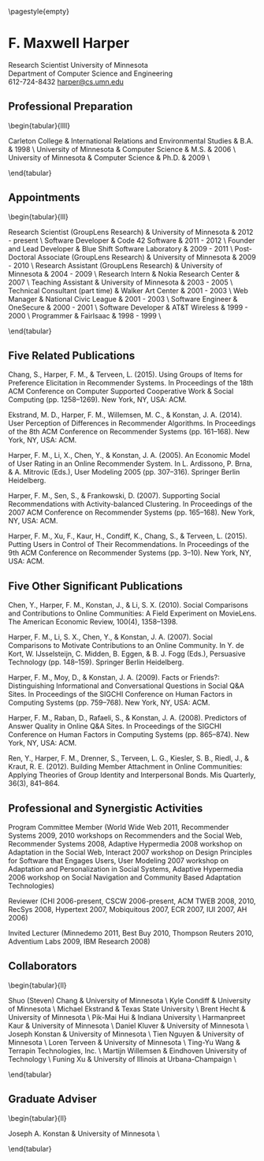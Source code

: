 <!-- no headers or footers --> 
\pagestyle{empty}

F. Maxwell Harper
=================

Research Scientist
University of Minnesota  
Department of Computer Science and Engineering  
612-724-8432
harper@cs.umn.edu


Professional Preparation
------------------------

\begin{tabular}{llll}

Carleton College & International Relations and Environmental Studies & B.A. & 1998 \\
University of Minnesota & Computer Science & M.S. & 2006 \\
University of Minnesota & Computer Science & Ph.D. & 2009 \\

\end{tabular}


Appointments
------------

\begin{tabular}{lll}

Research Scientist (GroupLens Research) & University of Minnesota & 2012 - present \\
Software Developer & Code 42 Software & 2011 - 2012 \\
Founder and Lead Developer & Blue Shift Software Laboratory & 2009 - 2011 \\
Post-Doctoral Associate (GroupLens Research) & University of Minnesota & 2009 - 2010 \\
Research Assistant (GroupLens Research) & University of Minnesota & 2004 - 2009 \\
Research Intern & Nokia Research Center & 2007 \\
Teaching Assistant & University of Minnesota & 2003 - 2005 \\
Technical Consultant (part time) & Walker Art Center & 2001 - 2003 \\
Web Manager & National Civic League & 2001 - 2003 \\
Software Engineer & OneSecure & 2000 - 2001 \\
Software Developer & AT\&T Wireless & 1999 - 2000 \\
Programmer & FairIsaac & 1998 - 1999 \\

\end{tabular}


Five Related Publications
-------------------------

Chang, S., Harper, F. M., & Terveen, L. (2015). Using Groups of Items for Preference Elicitation in Recommender Systems. In Proceedings of the 18th ACM Conference on Computer Supported Cooperative Work & Social Computing (pp. 1258–1269). New York, NY, USA: ACM.

Ekstrand, M. D., Harper, F. M., Willemsen, M. C., & Konstan, J. A. (2014). User Perception of Differences in Recommender Algorithms. In Proceedings of the 8th ACM Conference on Recommender Systems (pp. 161–168). New York, NY, USA: ACM.

Harper, F. M., Li, X., Chen, Y., & Konstan, J. A. (2005). An Economic Model of User Rating in an Online Recommender System. In L. Ardissono, P. Brna, & A. Mitrovic (Eds.), User Modeling 2005 (pp. 307–316). Springer Berlin Heidelberg.

Harper, F. M., Sen, S., & Frankowski, D. (2007). Supporting Social Recommendations with Activity-balanced Clustering. In Proceedings of the 2007 ACM Conference on Recommender Systems (pp. 165–168). New York, NY, USA: ACM.

Harper, F. M., Xu, F., Kaur, H., Condiff, K., Chang, S., & Terveen, L. (2015). Putting Users in Control of Their Recommendations. In Proceedings of the 9th ACM Conference on Recommender Systems (pp. 3–10). New York, NY, USA: ACM.

Five Other Significant Publications
-----------------------------------

Chen, Y., Harper, F. M., Konstan, J., & Li, S. X. (2010). Social Comparisons and Contributions to Online Communities: A Field Experiment on MovieLens. The American Economic Review, 100(4), 1358–1398.

Harper, F. M., Li, S. X., Chen, Y., & Konstan, J. A. (2007). Social Comparisons to Motivate Contributions to an Online Community. In Y. de Kort, W. IJsselsteijn, C. Midden, B. Eggen, & B. J. Fogg (Eds.), Persuasive Technology (pp. 148–159). Springer Berlin Heidelberg.

Harper, F. M., Moy, D., & Konstan, J. A. (2009). Facts or Friends?: Distinguishing Informational and Conversational Questions in Social Q&A Sites. In Proceedings of the SIGCHI Conference on Human Factors in Computing Systems (pp. 759–768). New York, NY, USA: ACM.

Harper, F. M., Raban, D., Rafaeli, S., & Konstan, J. A. (2008). Predictors of Answer Quality in Online Q&A Sites. In Proceedings of the SIGCHI Conference on Human Factors in Computing Systems (pp. 865–874). New York, NY, USA: ACM.

Ren, Y., Harper, F. M., Drenner, S., Terveen, L. G., Kiesler, S. B., Riedl, J., & Kraut, R. E. (2012). Building Member Attachment in Online Communities: Applying Theories of Group Identity and Interpersonal Bonds. Mis Quarterly, 36(3), 841–864.


Professional and Synergistic Activities
---------------------------------------

Program Committee Member (World Wide Web 2011, Recommender Systems 2009, 2010 workshops on Recommenders and the Social Web, Recommender Systems 2008, Adaptive Hypermedia 2008 workshop on Adaptation in the Social Web, Interact 2007 workshop on Design Principles for Software that Engages Users, User Modeling 2007 workshop on Adaptation and Personalization in Social Systems, Adaptive Hypermedia 2006 workshop on Social Navigation and Community Based Adaptation Technologies)

Reviewer (CHI 2006-present, CSCW 2006-present, ACM TWEB 2008, 2010, RecSys 2008, Hypertext 2007, Mobiquitous 2007, ECR 2007, IUI 2007, AH 2006)

Invited Lecturer (Minnedemo 2011, Best Buy 2010, Thompson Reuters 2010, Adventium Labs 2009, IBM Research 2008)


Collaborators
-------------

\begin{tabular}{ll}

Shuo (Steven) Chang & University of Minnesota \\
Kyle Condiff & University of Minnesota \\
Michael Ekstrand & Texas State University \\
Brent Hecht & University of Minnesota \\
Pik-Mai Hui & Indiana University \\
Harmanpreet Kaur & University of Minnesota \\
Daniel Kluver & University of Minnesota \\
Joseph Konstan & University of Minnesota \\
Tien Nguyen & University of Minnesota \\
Loren Terveen & University of Minnesota \\
Ting-Yu Wang & Terrapin Technologies, Inc. \\
Martijn Willemsen & Eindhoven University of Technology \\
Funing Xu & University of Illinois at Urbana-Champaign \\

\end{tabular}


Graduate Adviser
----------------

\begin{tabular}{ll}

Joseph A. Konstan & University of Minnesota \\

\end{tabular}


